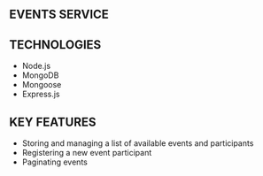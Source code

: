 ## EVENTS SERVICE ##

## TECHNOLOGIES ##

* Node.js
* MongoDB
* Mongoose
* Express.js

## KEY FEATURES ##

* Storing and managing a list of available events and participants
* Registering a new event participant
* Paginating events


